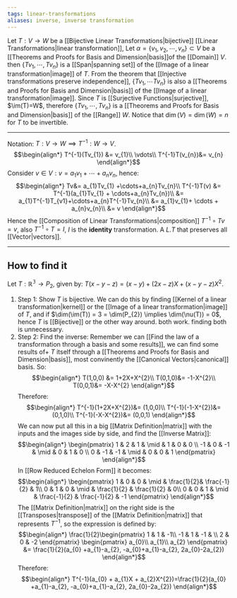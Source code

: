 ```yaml
---
tags: linear-transformations
aliases: inverse, inverse transformation
---
```


Let $T:V \rightarrow W$ be a [[Bijective Linear Transformations|bijective]] [[Linear Transformations|linear transformation]], Let $\alpha = \{v_{1},v_{2}, \cdots, v_{n}\} \subset V$ be a [[Theorems and Proofs for Basis and Dimension|basis]]of the [[Domain]] $V$. then $\{Tv_{1},\cdots, Tv_{n}\}$ is a [[Span|spanning set]] of the [[Image of a linear transformation|image]] of $T$. From the theorem that [[Injective transformations preserve independence]], $\{Tv_{1},\cdots Tv_{n}\}$ is also a [[Theorems and Proofs for Basis and Dimension|basis]] of the [[Image of a linear transformation|image]].
Since $T$ is [[Surjective Functions|surjective]], $\im(T)=W$, therefore $\{Tv_{1}, \cdots, Tv_{n}\}$ is a [[Theorems and Proofs for Basis and Dimension|basis]] of the [[Range]] $W$.
Notice that $\dim(V) = \dim(W) = n$ for $T$ to be invertible.
___
Notation: $T: V \rightarrow W \implies T^{-1}:W \rightarrow V$.
$$\begin{align*}
T^{-1}(Tv_{1}) &= v_{1}\\
\vdots\\
T^{-1}T(v_{n})&= v_{n}
\end{align*}$$
Consider $v\in V: v=a_{1}v_{1}+\cdots+a_{n}v_{n}$, hence:
$$\begin{align*}
Tv&= a_{1}Tv_{1} +\cdots+a_{n}Tv_{n}\\
T^{-1}T(v) &= T^{-1}(a_{1}Tv_{1} + \cdots+a_{n}Tv_{n})\\
&= a_{1}T^{-1}T_{v1}+\cdots+a_{n}T^{-1}Tv_{n}\\
&= a_{1}v_{1}+ \cdots + a_{n}v_{n}\\
&= v
\end{align*}$$
Hence the [[Composition of Linear Transformations|composition]] $T^{-1}\circ Tv = v$, also $T^{-1} \circ T= I$, $I$ is the **identity** transformation. A $L.T$ that preserves all [[Vector|vectors]].
___
## How to find it
Let $T: \mathbb{R^{3}} \rightarrow P_{2}$, given by: $T(x-y-z) = (x-y) + (2x-z)X+(x-y-z)X^{2}$.
1. Step 1: Show $T$ is bijective. We can do this by finding [[Kernel of a linear transformation|kernel]] or the [[Image of a linear transformation|image]] of $T$, and if $\dim(\im(T)) = 3 = \dim(P_{2}) \implies \dim(\nu(T)) = 0$, hence $T$ is [[Bijective]] or the other way around. both work. finding both is unnecessary.
2. Step 2: Find the inverse:
Remember we can [[Find the law of a transformation through a basis and some results]], we can find some results of+  $T$ itself through a [[Theorems and Proofs for Basis and Dimension|basis]], most convinently the [[Canonical Vectors|canonical]] basis. So:
$$\begin{align*}
T(1,0,0) &= 1+2X+X^{2}\\
T(0,1,0)&= -1-X^{2}\\
T(0,0,1)&= -X-X^{2}
\end{align*}$$
Therefore:
$$\begin{align*}
T^{-1}(1+2X+X^{2})&= (1,0,0)\\
T^{-1}(-1-X^{2})&= (0,1,0)\\
T^{-1}(-X-X^{2})&= (0,0,1)
\end{align*}$$
We can now put all this in a big [[Matrix Definition|matrix]] with the inputs and the images side by side, and find the [[Inverse Matrix]]:
$$\begin{align*}
\begin{pmatrix}
1 & 2 & 1 & \mid & 1 & 0 & 0 \\
-1 & 0 & -1 & \mid & 0 & 1 & 0 \\
0 & -1 & -1 & \mid & 0 & 0 & 1
\end{pmatrix}
\end{align*}$$
In [[Row Reduced Echelon Form]] it becomes:
$$\begin{align*}
\begin{pmatrix}
1 & 0 & 0 & \mid & \frac{1}{2}& \frac{-1}{2} & 1\\
0 & 1 & 0 & \mid & \frac{1}{2} & \frac{1}{2} & 0\\
0 & 0 & 1 & \mid & \frac{-1}{2} & \frac{-1}{2} & -1
\end{pmatrix}
\end{align*}$$
The [[Matrix Definition|matrix]] on the right side is the [[Transposes|transpose]] of the [[Matrix Definition|matrix]] that represents $T^{-1}$, so the expression is defined by:
$$\begin{align*}
\frac{1}{2}\begin{pmatrix}
1 & 1 & -1\\
-1 & 1 & -1 & \\
2 & 0 & -2
\end{pmatrix}
\begin{pmatrix}
a_{0}\\
a_{1}\\
a_{2} 
\end{pmatrix}
&= \frac{1}{2}(a_{0} +a_{1}-a_{2}, -a_{0}+a_{1}-a_{2}, 2a_{0}-2a_{2})
\end{align*}$$
Therefore:
$$\begin{align*}
T^{-1}(a_{0} + a_{1}X + a_{2}X^{2})=\frac{1}{2}(a_{0} +a_{1}-a_{2}, -a_{0}+a_{1}-a_{2}, 2a_{0}-2a_{2})
\end{align*}$$
